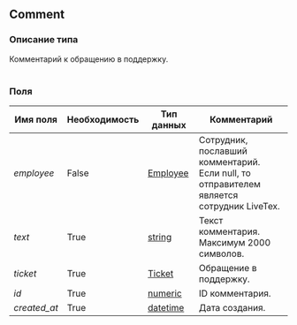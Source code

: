 
## Comment

### Описание типа
Комментарий к обращению в поддержку.<br/><br/>
### Поля

| Имя поля | Необходимость | Тип данных | Комментарий |
|---|---|---|---|
|*employee*|False|[Employee](/types/Employee)|Сотрудник, пославший комментарий.<br/>Если null, то отправителем является сотрудник LiveTex.<br/>|
|*text*|True|[string](/types/string)|Текст комментария.<br/>Максимум 2000 символов.<br/>|
|*ticket*|True|[Ticket](/types/Ticket)|Обращение в поддержку.<br/>|
|*id*|True|[numeric](/types/numeric)|ID комментария.<br/>|
|*created_at*|True|[datetime](/types/datetime)|Дата создания.<br/>|
